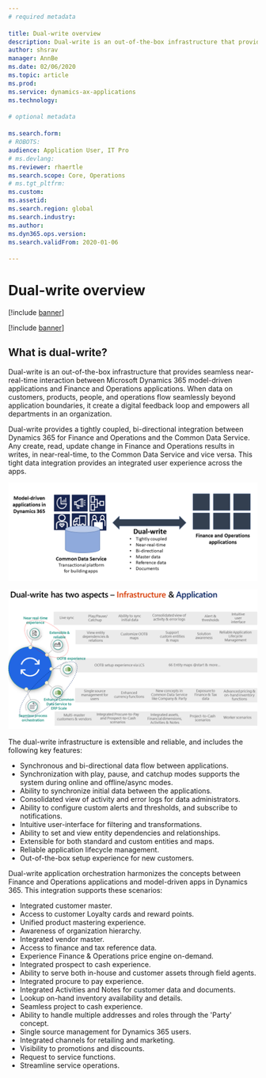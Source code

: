 ```yaml
---
# required metadata

title: Dual-write overview
description: Dual-write is an out-of-the-box infrastructure that provides seamless near-real-time interaction between Microsoft Dynamics 365 model-driven applications and Finance and Operations applications.
author: shsrav
manager: AnnBe
ms.date: 02/06/2020
ms.topic: article
ms.prod: 
ms.service: dynamics-ax-applications
ms.technology: 

# optional metadata

ms.search.form: 
# ROBOTS: 
audience: Application User, IT Pro
# ms.devlang: 
ms.reviewer: rhaertle
ms.search.scope: Core, Operations
# ms.tgt_pltfrm: 
ms.custom: 
ms.assetid: 
ms.search.region: global
ms.search.industry: 
ms.author: 
ms.dyn365.ops.version: 
ms.search.validFrom: 2020-01-06

---
```


# Dual-write overview

[!include [banner](../../includes/banner.md)]

[!include [banner](../../includes/preview-banner.md)]

## What is dual-write?

Dual-write is an out-of-the-box infrastructure that provides seamless near-real-time interaction between Microsoft Dynamics 365 model-driven applications and Finance and Operations applications. When data on customers, products, people, and operations flow seamlessly beyond application boundaries, it create a digital feedback loop and empowers all departments in an organization.

Dual-write provides a tightly coupled, bi-directional integration between Dynamics 365 for Finance and Operations and the Common Data Service. Any create, read, update change in Finance and Operations results in writes, in near-real-time, to the Common Data Service and vice versa. This tight data integration provides an integrated user experience across the apps.

![Data relationship between apps](media/dual-write-overview-picture1.png)

![Aspects of dual-write](media/dual-write-aspects.PNG)

The dual-write infrastructure is extensible and reliable, and includes the following key features: 

+ Synchronous and bi-directional data flow between applications.
+ Synchronization with play, pause, and catchup modes supports the system during online and offline/async modes. 
+ Ability to synchronize initial data between the applications.
+ Consolidated view of activity and error logs for data administrators.
+ Ability to configure custom alerts and thresholds, and subscribe to notifications.
+ Intuitive user-interface for filtering and transformations.
+ Ability to set and view entity dependencies and relationships.
+ Extensible for both standard and custom entities and maps.
+ Reliable application lifecycle management.
+ Out-of-the-box setup experience for new customers.
 
Dual-write application orchestration harmonizes the concepts between Finance and Operations applications and model-driven apps in Dynamics 365. This integration supports these scenarios:

+ Integrated customer master.
+ Access to customer Loyalty cards and reward points.
+ Unified product mastering experience.
+ Awareness of organization hierarchy.
+ Integrated vendor master.
+ Access to finance and tax reference data.
+ Experience Finance & Operations price engine on-demand.
+ Integrated prospect to cash experience. 
+ Ability to serve both in-house and customer assets through field agents.
+ Integrated procure to pay experience.
+ Integrated Activities and Notes for customer data and documents.
+ Lookup on-hand inventory availability and details.
+ Seamless project to cash experience.
+ Ability to handle multiple addresses and roles through the 'Party' concept.
+ Single source management for Dynamics 365 users.
+ Integrated channels for retailing and marketing.
+ Visibility to promotions and discounts.
+ Request to service functions.
+ Streamline service operations.
 
